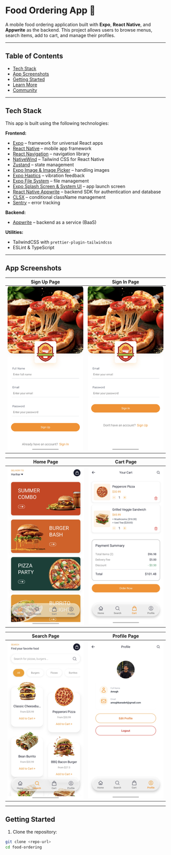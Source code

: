 # Food Ordering App 🍔

A mobile food ordering application built with **Expo**, **React Native**, and **Appwrite** as the backend. This project allows users to browse menus, search items, add to cart, and manage their profiles.

---

## Table of Contents

- [Tech Stack](#tech-stack)
- [App Screenshots](#screenshots)
- [Getting Started](#getting-started)
- [Learn More](#learn-more)
- [Community](#community)

---

## Tech Stack

This app is built using the following technologies:

**Frontend:**

- [Expo](https://expo.dev) – framework for universal React apps
- [React Native](https://reactnative.dev) – mobile app framework
- [React Navigation](https://reactnavigation.org) – navigation library
- [NativeWind](https://www.nativewind.dev/) – Tailwind CSS for React Native
- [Zustand](https://zustand-demo.pmnd.rs/) – state management
- [Expo Image & Image Picker](https://docs.expo.dev/versions/latest/sdk/image/) – handling images
- [Expo Haptics](https://docs.expo.dev/versions/latest/sdk/haptics/) – vibration feedback
- [Expo File System](https://docs.expo.dev/versions/latest/sdk/filesystem/) – file management
- [Expo Splash Screen & System UI](https://docs.expo.dev/) – app launch screen
- [React Native Appwrite](https://appwrite.io/docs) – backend SDK for authentication and database
- [CLSX](https://github.com/lukeed/clsx) – conditional className management
- [Sentry](https://sentry.io/) – error tracking

**Backend:**

- [Appwrite](https://appwrite.io) – backend as a service (BaaS)

**Utilities:**

- TailwindCSS with `prettier-plugin-tailwindcss`
- ESLint & TypeScript

---

## App Screenshots

| Sign Up Page                 | Sign In Page                 |
| ---------------------------- | ---------------------------- |
| ![Home](./output/signup.jpg) | ![Cart](./output/signin.jpg) |

| Home Page                  | Cart Page                  |
| -------------------------- | -------------------------- |
| ![Home](./output/home.jpg) | ![Cart](./output/cart.jpg) |

| Search Page                    | Profile Page                     |
| ------------------------------ | -------------------------------- |
| ![Search](./output/search.jpg) | ![Profile](./output/profile.jpg) |

---

## Getting Started

1. Clone the repository:

```bash
git clone <repo-url>
cd food-ordering
```
